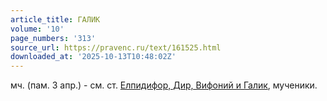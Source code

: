 ```yaml
---
article_title: ГАЛИК
volume: '10'
page_numbers: '313'
source_url: https://pravenc.ru/text/161525.html
downloaded_at: '2025-10-13T10:48:02Z'
---
```


мч. (пам. 3 апр.) - см. ст. [Елпидифор, Дир, Вифоний и Галик](<https://pravenc.ru/text/Елпидифор  Дир  Вифоний и Галик.html>), мученики.
